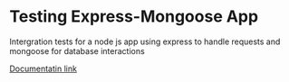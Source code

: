 # Testing Express-Mongoose App

Intergration tests for a node js app using express to handle requests and mongoose for database interactions

[Documentatin link](https://documenter.getpostman.com/view/7527965/SzYW2zmW?version=latest)